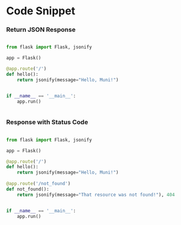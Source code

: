 # Code Snippet


### Return JSON Response
```python

from flask import Flask, jsonify

app = Flask()

@app.route('/')
def hello():
    return jsonify(message="Hello, Muni!")


if __name__ == '__main__':
    app.run()
    
```

### Response with Status Code

```python

from flask import Flask, jsonify

app = Flask()

@app.route('/')
def hello():
    return jsonify(message="Hello, Muni!")
    
@app.route('/not_found')
def not_found():
    return jsonify(message="That resource was not found!"), 404


if __name__ == '__main__':
    app.run()
    
```
